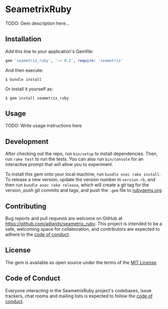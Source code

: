 # SeametrixRuby

TODO: Gem description here...
## Installation

Add this line to your application's Gemfile:

```ruby
gem 'seametrix_ruby', `~> 0.1`, require: 'seametrix'
```

And then execute:

    $ bundle install

Or install it yourself as:

    $ gem install seametrix_ruby

## Usage

TODO: Write usage instructions here

## Development

After checking out the repo, run `bin/setup` to install dependencies. Then, run `rake test` to run the tests. You can also run `bin/console` for an interactive prompt that will allow you to experiment.

To install this gem onto your local machine, run `bundle exec rake install`. To release a new version, update the version number in `version.rb`, and then run `bundle exec rake release`, which will create a git tag for the version, push git commits and tags, and push the `.gem` file to [rubygems.org](https://rubygems.org).

## Contributing

Bug reports and pull requests are welcome on GitHub at https://github.com/adiwids/seametrix_ruby. This project is intended to be a safe, welcoming space for collaboration, and contributors are expected to adhere to the [code of conduct](https://github.com/adiwids/seametrix_ruby/blob/master/CODE_OF_CONDUCT.md).


## License

The gem is available as open source under the terms of the [MIT License](https://opensource.org/licenses/MIT).

## Code of Conduct

Everyone interacting in the SeametrixRuby project's codebases, issue trackers, chat rooms and mailing lists is expected to follow the [code of conduct](https://github.com/adiwids/seametrix_ruby/blob/master/CODE_OF_CONDUCT.md).
